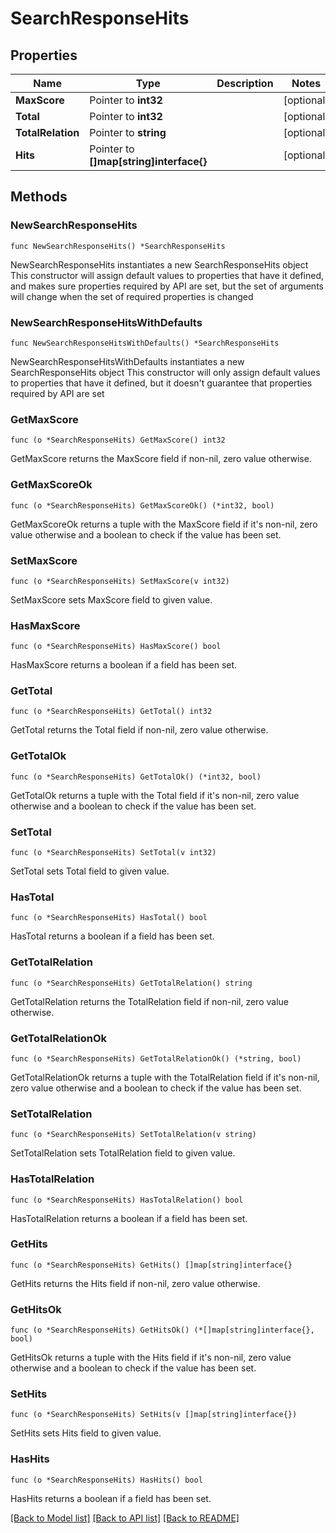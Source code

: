 # SearchResponseHits


## Properties

Name | Type | Description | Notes
------------ | ------------- | ------------- | -------------
**MaxScore** | Pointer to **int32** |  | [optional] 
**Total** | Pointer to **int32** |  | [optional] 
**TotalRelation** | Pointer to **string** |  | [optional] 
**Hits** | Pointer to **[]map[string]interface{}** |  | [optional] 

## Methods

### NewSearchResponseHits

`func NewSearchResponseHits() *SearchResponseHits`

NewSearchResponseHits instantiates a new SearchResponseHits object
This constructor will assign default values to properties that have it defined,
and makes sure properties required by API are set, but the set of arguments
will change when the set of required properties is changed

### NewSearchResponseHitsWithDefaults

`func NewSearchResponseHitsWithDefaults() *SearchResponseHits`

NewSearchResponseHitsWithDefaults instantiates a new SearchResponseHits object
This constructor will only assign default values to properties that have it defined,
but it doesn't guarantee that properties required by API are set

### GetMaxScore

`func (o *SearchResponseHits) GetMaxScore() int32`

GetMaxScore returns the MaxScore field if non-nil, zero value otherwise.

### GetMaxScoreOk

`func (o *SearchResponseHits) GetMaxScoreOk() (*int32, bool)`

GetMaxScoreOk returns a tuple with the MaxScore field if it's non-nil, zero value otherwise
and a boolean to check if the value has been set.

### SetMaxScore

`func (o *SearchResponseHits) SetMaxScore(v int32)`

SetMaxScore sets MaxScore field to given value.

### HasMaxScore

`func (o *SearchResponseHits) HasMaxScore() bool`

HasMaxScore returns a boolean if a field has been set.

### GetTotal

`func (o *SearchResponseHits) GetTotal() int32`

GetTotal returns the Total field if non-nil, zero value otherwise.

### GetTotalOk

`func (o *SearchResponseHits) GetTotalOk() (*int32, bool)`

GetTotalOk returns a tuple with the Total field if it's non-nil, zero value otherwise
and a boolean to check if the value has been set.

### SetTotal

`func (o *SearchResponseHits) SetTotal(v int32)`

SetTotal sets Total field to given value.

### HasTotal

`func (o *SearchResponseHits) HasTotal() bool`

HasTotal returns a boolean if a field has been set.

### GetTotalRelation

`func (o *SearchResponseHits) GetTotalRelation() string`

GetTotalRelation returns the TotalRelation field if non-nil, zero value otherwise.

### GetTotalRelationOk

`func (o *SearchResponseHits) GetTotalRelationOk() (*string, bool)`

GetTotalRelationOk returns a tuple with the TotalRelation field if it's non-nil, zero value otherwise
and a boolean to check if the value has been set.

### SetTotalRelation

`func (o *SearchResponseHits) SetTotalRelation(v string)`

SetTotalRelation sets TotalRelation field to given value.

### HasTotalRelation

`func (o *SearchResponseHits) HasTotalRelation() bool`

HasTotalRelation returns a boolean if a field has been set.

### GetHits

`func (o *SearchResponseHits) GetHits() []map[string]interface{}`

GetHits returns the Hits field if non-nil, zero value otherwise.

### GetHitsOk

`func (o *SearchResponseHits) GetHitsOk() (*[]map[string]interface{}, bool)`

GetHitsOk returns a tuple with the Hits field if it's non-nil, zero value otherwise
and a boolean to check if the value has been set.

### SetHits

`func (o *SearchResponseHits) SetHits(v []map[string]interface{})`

SetHits sets Hits field to given value.

### HasHits

`func (o *SearchResponseHits) HasHits() bool`

HasHits returns a boolean if a field has been set.


[[Back to Model list]](../README.md#documentation-for-models) [[Back to API list]](../README.md#documentation-for-api-endpoints) [[Back to README]](../README.md)


